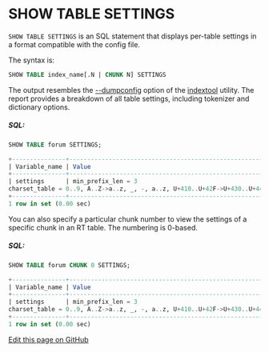 # SHOW TABLE SETTINGS

<!-- example SHOW TABLE SETTINGS -->

`SHOW TABLE SETTINGS` is an SQL statement that displays per-table settings in a format compatible with the config file.

The syntax is:

```sql
SHOW TABLE index_name[.N | CHUNK N] SETTINGS
```

The output resembles the [--dumpconfig](../../Miscellaneous_tools.md#indextool) option of the [indextool](../../Miscellaneous_tools.md#indextool) utility. The report provides a breakdown of all table settings, including tokenizer and dictionary options.

<!-- intro -->
##### SQL:
<!-- request SQL -->

```sql
SHOW TABLE forum SETTINGS;
```

<!-- response SQL -->
```sql
+---------------+-----------------------------------------------------------------------------------------------------------+
| Variable_name | Value                                                                                                     |
+---------------+-----------------------------------------------------------------------------------------------------------+
| settings      | min_prefix_len = 3
charset_table = 0..9, A..Z->a..z, _, -, a..z, U+410..U+42F->U+430..U+44F, U+430..U+44F |
+---------------+-----------------------------------------------------------------------------------------------------------+
1 row in set (0.00 sec)
```

<!-- end -->

<!-- example SHOW TABLE SETTINGS N -->

You can also specify a particular chunk number to view the settings of a specific chunk in an RT table. The numbering is 0-based.

<!-- intro -->
##### SQL:
<!-- request SQL -->

```sql
SHOW TABLE forum CHUNK 0 SETTINGS;
```

<!-- response SQL -->
```sql
+---------------+-----------------------------------------------------------------------------------------------------------+
| Variable_name | Value                                                                                                     |
+---------------+-----------------------------------------------------------------------------------------------------------+
| settings      | min_prefix_len = 3
charset_table = 0..9, A..Z->a..z, _, -, a..z, U+410..U+42F->U+430..U+44F, U+430..U+44F |
+---------------+-----------------------------------------------------------------------------------------------------------+
1 row in set (0.00 sec)
```

<!-- end -->

[Edit this page on GitHub](https://github.com/manticoresoftware/manticoresearch/tree/master/manual/Node_info_and_management/Table_settings_and_status/SHOW_TABLE_SETTINGS.md)

<!-- proofread -->